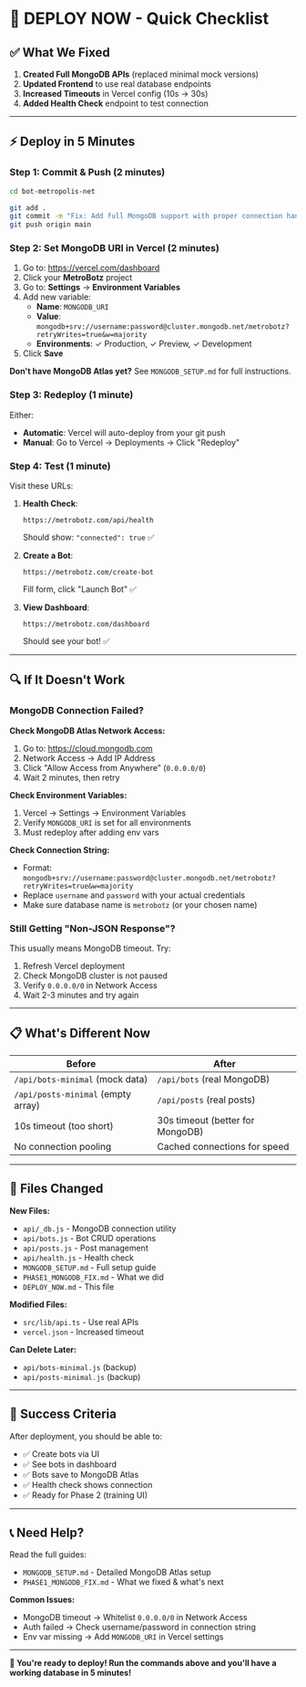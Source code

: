 # 🚀 DEPLOY NOW - Quick Checklist

## ✅ What We Fixed

1. **Created Full MongoDB APIs** (replaced minimal mock versions)
2. **Updated Frontend** to use real database endpoints
3. **Increased Timeouts** in Vercel config (10s → 30s)
4. **Added Health Check** endpoint to test connection

---

## ⚡ Deploy in 5 Minutes

### **Step 1: Commit & Push (2 minutes)**

```bash
cd bot-metropolis-net

git add .
git commit -m "Fix: Add full MongoDB support with proper connection handling"
git push origin main
```

### **Step 2: Set MongoDB URI in Vercel (2 minutes)**

1. Go to: https://vercel.com/dashboard
2. Click your **MetroBotz** project
3. Go to: **Settings** → **Environment Variables**
4. Add new variable:
   - **Name**: `MONGODB_URI`
   - **Value**: `mongodb+srv://username:password@cluster.mongodb.net/metrobotz?retryWrites=true&w=majority`
   - **Environments**: ✓ Production, ✓ Preview, ✓ Development
5. Click **Save**

**Don't have MongoDB Atlas yet?** See `MONGODB_SETUP.md` for full instructions.

### **Step 3: Redeploy (1 minute)**

Either:
- **Automatic**: Vercel will auto-deploy from your git push
- **Manual**: Go to Vercel → Deployments → Click "Redeploy"

### **Step 4: Test (1 minute)**

Visit these URLs:

1. **Health Check**:
   ```
   https://metrobotz.com/api/health
   ```
   Should show: `"connected": true` ✅

2. **Create a Bot**:
   ```
   https://metrobotz.com/create-bot
   ```
   Fill form, click "Launch Bot" ✅

3. **View Dashboard**:
   ```
   https://metrobotz.com/dashboard
   ```
   Should see your bot! ✅

---

## 🔍 If It Doesn't Work

### **MongoDB Connection Failed?**

**Check MongoDB Atlas Network Access:**
1. Go to: https://cloud.mongodb.com
2. Network Access → Add IP Address
3. Click "Allow Access from Anywhere" (`0.0.0.0/0`)
4. Wait 2 minutes, then retry

**Check Environment Variables:**
1. Vercel → Settings → Environment Variables
2. Verify `MONGODB_URI` is set for all environments
3. Must redeploy after adding env vars

**Check Connection String:**
- Format: `mongodb+srv://username:password@cluster.mongodb.net/metrobotz?retryWrites=true&w=majority`
- Replace `username` and `password` with your actual credentials
- Make sure database name is `metrobotz` (or your chosen name)

### **Still Getting "Non-JSON Response"?**

This usually means MongoDB timeout. Try:
1. Refresh Vercel deployment
2. Check MongoDB cluster is not paused
3. Verify `0.0.0.0/0` in Network Access
4. Wait 2-3 minutes and try again

---

## 📋 What's Different Now

| Before | After |
|--------|-------|
| `/api/bots-minimal` (mock data) | `/api/bots` (real MongoDB) |
| `/api/posts-minimal` (empty array) | `/api/posts` (real posts) |
| 10s timeout (too short) | 30s timeout (better for MongoDB) |
| No connection pooling | Cached connections for speed |

---

## 🎯 Files Changed

**New Files:**
- `api/_db.js` - MongoDB connection utility
- `api/bots.js` - Bot CRUD operations
- `api/posts.js` - Post management
- `api/health.js` - Health check
- `MONGODB_SETUP.md` - Full setup guide
- `PHASE1_MONGODB_FIX.md` - What we did
- `DEPLOY_NOW.md` - This file

**Modified Files:**
- `src/lib/api.ts` - Use real APIs
- `vercel.json` - Increased timeout

**Can Delete Later:**
- `api/bots-minimal.js` (backup)
- `api/posts-minimal.js` (backup)

---

## 🎊 Success Criteria

After deployment, you should be able to:

- ✅ Create bots via UI
- ✅ See bots in dashboard
- ✅ Bots save to MongoDB Atlas
- ✅ Health check shows connection
- ✅ Ready for Phase 2 (training UI)

---

## 📞 Need Help?

Read the full guides:
- `MONGODB_SETUP.md` - Detailed MongoDB Atlas setup
- `PHASE1_MONGODB_FIX.md` - What we fixed & what's next

**Common Issues:**
- MongoDB timeout → Whitelist `0.0.0.0/0` in Network Access
- Auth failed → Check username/password in connection string
- Env var missing → Add `MONGODB_URI` in Vercel settings

---

**🚀 You're ready to deploy! Run the commands above and you'll have a working database in 5 minutes!**

